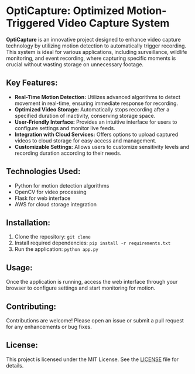 <h1>OptiCapture: Optimized Motion-Triggered Video Capture System</h1>

<p>
  <strong>OptiCapture</strong> is an innovative project designed to enhance video capture technology by utilizing motion detection to automatically trigger recording. This system is ideal for various applications, including surveillance, wildlife monitoring, and event recording, where capturing specific moments is crucial without wasting storage on unnecessary footage.
</p>

<h2>Key Features:</h2>
<ul>
  <li><strong>Real-Time Motion Detection:</strong> Utilizes advanced algorithms to detect movement in real-time, ensuring immediate response for recording.</li>
  <li><strong>Optimized Video Storage:</strong> Automatically stops recording after a specified duration of inactivity, conserving storage space.</li>
  <li><strong>User-Friendly Interface:</strong> Provides an intuitive interface for users to configure settings and monitor live feeds.</li>
  <li><strong>Integration with Cloud Services:</strong> Offers options to upload captured videos to cloud storage for easy access and management.</li>
  <li><strong>Customizable Settings:</strong> Allows users to customize sensitivity levels and recording duration according to their needs.</li>
</ul>

<h2>Technologies Used:</h2>
<ul>
  <li>Python for motion detection algorithms</li>
  <li>OpenCV for video processing</li>
  <li>Flask for web interface</li>
  <li>AWS for cloud storage integration</li>
</ul>

<h2>Installation:</h2>
<ol>
  <li>Clone the repository: <code>git clone <repository-url></code></li>
  <li>Install required dependencies: <code>pip install -r requirements.txt</code></li>
  <li>Run the application: <code>python app.py</code></li>
</ol>

<h2>Usage:</h2>
<p>
  Once the application is running, access the web interface through your browser to configure settings and start monitoring for motion.
</p>

<h2>Contributing:</h2>
<p>
  Contributions are welcome! Please open an issue or submit a pull request for any enhancements or bug fixes.
</p>

<h2>License:</h2>
<p>
  This project is licensed under the MIT License. See the <a href="LICENSE">LICENSE</a> file for details.
</p>

